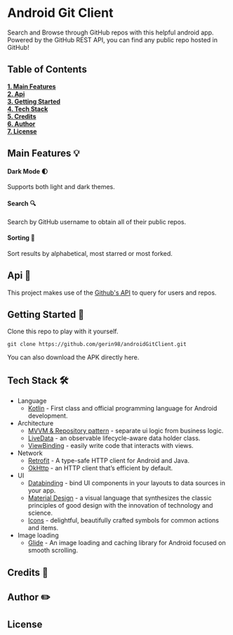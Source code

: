 # Android Git Client
Search and Browse through GitHub repos with this helpful android app. Powered by the GitHub REST API, you can find any public repo hosted in GitHub!

## Table of Contents
**[1. Main Features](#main-features-bulb)**<br>
**[2. Api](#api-newspaper)**<br>
**[3. Getting Started](#getting-started-rocket)**<br>
**[4. Tech Stack](#tech-stack-hammer_and_wrench)**<br>
**[5. Credits](#credits-closed_book)**<br>
**[6. Author](#author-pencil2)**<br>
**[7. License](#license)**<br>

## Main Features :bulb:

#### Dark Mode :first_quarter_moon:
Supports both light and dark themes.

#### Search :mag:
Search by GitHub username to obtain all of their public repos.

#### Sorting :open_file_folder:
Sort results by alphabetical, most starred or most forked.

## Api :newspaper:
This project makes use of the [Github's API](https://docs.github.com/en/rest) to query for users and repos. 

## Getting Started :rocket:
Clone this repo to play with it yourself. 
```
git clone https://github.com/gerin98/androidGitClient.git
```
You can also download the APK directly here.

## Tech Stack :hammer_and_wrench:
- Language
  - [Kotlin](https://kotlinlang.org/) - First class and official programming language for Android development.
- Architecture
  - [MVVM & Repository pattern](https://developer.android.com/jetpack/docs/guide#overview) - separate ui logic from business logic.
  - [LiveData](https://developer.android.com/topic/libraries/architecture/livedata) - an observable lifecycle-aware data holder class.
  - [ViewBinding](https://developer.android.com/topic/libraries/view-binding) - easily write code that interacts with views.
- Network
  - [Retrofit](https://square.github.io/retrofit/) - A type-safe HTTP client for Android and Java.
  - [OkHttp](https://square.github.io/okhttp/) - an HTTP client that’s efficient by default.
- UI
  - [Databinding](https://developer.android.com/topic/libraries/data-binding) - bind UI components in your layouts to data sources in your app.
  - [Material Design](https://material.io/design) - a visual language that synthesizes the classic principles of good design with the innovation of technology and science.
  - [Icons](https://material.io/resources/icons/?style=baseline) - delightful, beautifully crafted symbols for common actions and items.
- Image loading
  - [Glide](https://github.com/bumptech/glide) - An image loading and caching library for Android focused on smooth scrolling.
## Credits :closed_book:

## Author :pencil2:

## License
